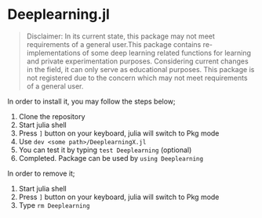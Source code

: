 # Deeplearning.jl

> Disclaimer: In its current state, this package may not meet requirements of a general user.This package contains re-implementations of some deep learning related functions for learning and private experimentation purposes. Considering current changes in the field, it can only serve as educational purposes.
> This package is not registered due to the concern which may not meet requirements of a general user.

In order to install it, you may follow the steps below;

1. Clone the repository
2. Start julia shell
3. Press `]` button on your keyboard, julia will switch to Pkg mode
4. Use `dev <some path>/DeeplearningX.jl`
5. You can test it by typing `test Deeplearning` (optional)
6. Completed. Package can be used by `using Deeplearning`
  
In order to remove it;

1. Start julia shell
2. Press `]` button on your keyboard, julia will switch to Pkg mode
3. Type `rm Deeplearning`
